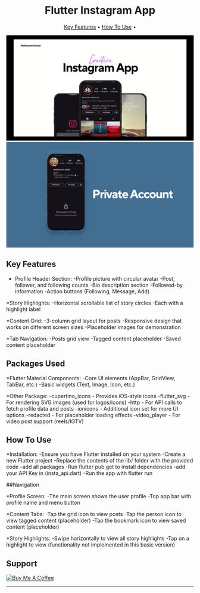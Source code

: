 
<h1 align="center">
  Flutter Instagram App
</h1>
<p align="center">
  <a href="#key-features">Key Features</a> •
  <a href="#how-to-use">How To Use</a> •
</p>

 <img src="assets/Screenshot 2025-04-01 195712.png" alt="Main" ></img>
  <img src="assets/Screenshot 2025-04-01 195727.png" alt="Main" ></img>



## Key Features

* Profile Header Section:
  -Profile picture with circular avatar
  -Post, follower, and following counts
  -Bio description section
  -Followed-by information
  -Action buttons (Following, Message, Add)

*Story Highlights:
  -Horizontal scrollable list of story circles
  -Each with a highlight label

*Content Grid:
  -3-column grid layout for posts
  -Responsive design that works on different screen sizes
  -Placeholder images for demonstration

*Tab Navigation:
  -Posts grid view
  -Tagged content placeholder
  -Saved content placeholder

  
## Packages Used

*Flutter Material Components:
  -Core UI elements (AppBar, GridView, TabBar, etc.)
  -Basic widgets (Text, Image, Icon, etc.)

*Other Package:
  -cupertino_icons - Provides iOS-style icons
  -flutter_svg - For rendering SVG images (used for logos/icons)
  -http - For API calls to fetch profile data and posts
  -ionicons - Additional icon set for more UI options
  -redacted - For placeholder loading effects
  -video_player - For video post support (reels/IGTV)


## How To Use

*Installation:
  -Ensure you have Flutter installed on your system
  -Create a new Flutter project
  -Replace the contents of the lib/ folder with the provided code
  -add all packages
  -Run flutter pub get to install dependencies
  -add your API Key in (insta_api.dart)
  -Run the app with flutter run


##Navigation

*Profile Screen:
  -The main screen shows the user profile
  -Top app bar with profile name and menu button

*Content Tabs:
  -Tap the grid icon to view posts
  -Tap the person icon to view tagged content (placeholder)
  -Tap the bookmark icon to view saved content (placeholder)

*Story Highlights:
  -Swipe horizontally to view all story highlights
  -Tap on a highlight to view (functionality not implemented in this basic version)

## Support

<a href="https://buymeacoffee.com/mohamedmkaj" target="_blank"><img src="https://www.buymeacoffee.com/assets/img/custom_images/purple_img.png" alt="Buy Me A Coffee" style="height: 41px !important;width: 174px !important;box-shadow: 0px 3px 2px 0px rgba(190, 190, 190, 0.5) !important;-webkit-box-shadow: 0px 3px 2px 0px rgba(190, 190, 190, 0.5) !important;" ></a>


---
